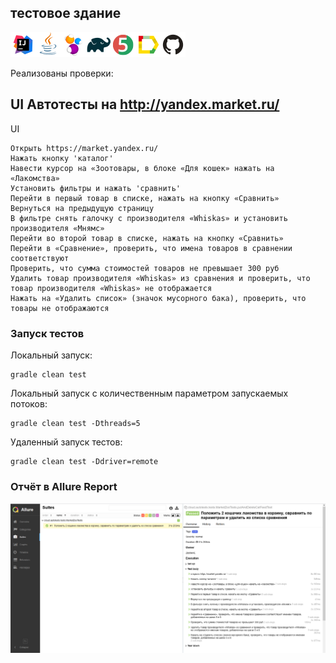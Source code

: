 
## тестовое здание

![Intelij_IDEA](src/test/resources/img/icons/Intelij_IDEA.png)![Java](src/test/resources/img/icons/Java.png)![Selenide](src/test/resources/img/icons/Selenide.png)![Gradle](src/test/resources/img/icons/Gradle.png)![JUnit5](src/test/resources/img/icons/JUnit5.png)![Allure Report](src/test/resources/img/icons/Allure_Report.png)![Github](src/test/resources/img/icons/Github.png)

Реализованы проверки:

## UI Автотесты на http://yandex.market.ru/

UI

    Открыть https://market.yandex.ru/
    Нажать кнопку 'каталог'
    Навести курсор на «Зоотовары, в блоке «Для кошек» нажать на «Лакомства»
    Установить фильтры и нажать 'сравнить'
    Перейти в первый товар в списке, нажать на кнопку «Сравнить»
    Вернуться на предыдущую страницу
    В фильтре снять галочку с производителя «Whiskas» и установить производителя «Мнямс»
    Перейти во второй товар в списке, нажать на кнопку «Сравнить» 
    Перейти в «Сравнение», проверить, что имена товаров в сравнении соответствуют
    Проверить, что сумма стоимостей товаров не превышает 300 руб
    Удалить товар производителя «Whiskas» из сравнения и проверить, что товар производителя «Whiskas» не отображается
    Нажать на «Удалить список» (значок мусорного бака), проверить, что товары не отображаются 



### Запуск тестов

Локальный запуск:

    gradle clean test

Локальный запуск с количественным параметром запускаемых потоков:

    gradle clean test -Dthreads=5

Удаленный запуск тестов:

    gradle clean test -Ddriver=remote


### Отчёт в Allure Report
![Allure](src/test/resources/img/allure_report.PNG)

